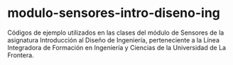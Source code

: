 # modulo-sensores-intro-diseno-ing
Códigos de ejemplo utilizados en las clases del módulo de Sensores de la asignatura Introducción al Diseño de Ingeniería, perteneciente a la Línea Integradora de Formación en Ingeniería y Ciencias de la Universidad de La Frontera.
